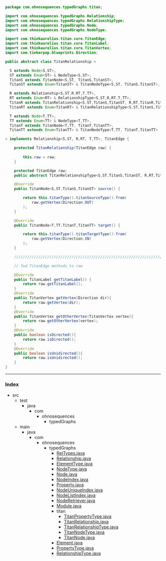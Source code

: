 
```java
package com.ohnosequences.typedGraphs.titan;

import com.ohnosequences.typedGraphs.Relationship;
import com.ohnosequences.typedGraphs.RelationshipType;
import com.ohnosequences.typedGraphs.Node;
import com.ohnosequences.typedGraphs.NodeType;

import com.thinkaurelius.titan.core.TitanEdge;
import com.thinkaurelius.titan.core.TitanLabel;
import com.thinkaurelius.titan.core.TitanVertex;
import com.tinkerpop.blueprints.Direction;

public abstract class TitanRelationship <

  S extends Node<S,ST>,
  ST extends Enum<ST> & NodeType<S,ST>,
  TitanS extends TitanNode<S,ST, TitanS,TitanST>,
  TitanST extends Enum<TitanST> & TitanNodeType<S,ST, TitanS,TitanST>,

  R extends Relationship<S,ST,R,RT,T,TT>, 
  RT extends Enum<RT> & RelationshipType<S,ST,R,RT,T,TT>,
  TitanR extends TitanRelationship<S,ST,TitanS,TitanST, R,RT,TitanR,TitanRT, T,TT,TitanT,TitanTT>,
  TitanRT extends Enum<TitanRT> & TitanRelationshipType<S,ST,TitanS,TitanST, R,RT,TitanR,TitanRT, T,TT,TitanT,TitanTT>,

  T extends Node<T,TT>,
  TT extends Enum<TT> & NodeType<T,TT>,
  TitanT extends TitanNode<T,TT, TitanT,TitanTT>,
  TitanTT extends Enum<TitanTT> & TitanNodeType<T,TT, TitanT,TitanTT>

> implements Relationship<S,ST, R,RT, T,TT>, TitanEdge {

	protected TitanRelationship(TitanEdge raw) {
		
		this.raw = raw;
	}

	protected TitanEdge raw;
	public abstract TitanRelationshipType<S,ST,TitanS,TitanST, R,RT,TitanR,TitanRT, T,TT,TitanT,TitanTT> titanType();

	@Override
	public TitanNode<S,ST,TitanS,TitanST> source() {

		return this.titanType().titanSourceType().from(
			raw.getVertex(Direction.OUT)
		);
	}

	@Override
	public TitanNode<T,TT,TitanT,TitanTT> target() {

		return this.titanType().titanTargetType().from(
			raw.getVertex(Direction.IN)
		);
	}

	//////////////////////////////////////////////////////////////////////////////////////////

	// fwd TitanEdge methods to raw

	@Override
	public TitanLabel getTitanLabel() {
		return raw.getTitanLabel();
	}
	@Override
	public TitanVertex getVertex(Direction dir){
		return raw.getVertex(dir);
	}
	@Override
	public TitanVertex getOtherVertex(TitanVertex vertex){
		return raw.getOtherVertex(vertex);
	}
	@Override
	public boolean isDirected(){
		return raw.isDirected();
	}
	@Override
	public boolean isUnidirected(){
		return raw.isUnidirected();
	}
}
```


------

### Index

+ src
  + test
    + java
      + com
        + ohnosequences
          + typedGraphs
  + main
    + java
      + com
        + ohnosequences
          + typedGraphs
            + [RelTypes.java][main/java/com/ohnosequences/typedGraphs/RelTypes.java]
            + [Relationship.java][main/java/com/ohnosequences/typedGraphs/Relationship.java]
            + [ElementType.java][main/java/com/ohnosequences/typedGraphs/ElementType.java]
            + [NodeType.java][main/java/com/ohnosequences/typedGraphs/NodeType.java]
            + [Node.java][main/java/com/ohnosequences/typedGraphs/Node.java]
            + [NodeIndex.java][main/java/com/ohnosequences/typedGraphs/NodeIndex.java]
            + [Property.java][main/java/com/ohnosequences/typedGraphs/Property.java]
            + [NodeUniqueIndex.java][main/java/com/ohnosequences/typedGraphs/NodeUniqueIndex.java]
            + [NodeListIndex.java][main/java/com/ohnosequences/typedGraphs/NodeListIndex.java]
            + [NodeRetriever.java][main/java/com/ohnosequences/typedGraphs/NodeRetriever.java]
            + [Module.java][main/java/com/ohnosequences/typedGraphs/Module.java]
            + titan
              + [TitanPropertyType.java][main/java/com/ohnosequences/typedGraphs/titan/TitanPropertyType.java]
              + [TitanRelationship.java][main/java/com/ohnosequences/typedGraphs/titan/TitanRelationship.java]
              + [TitanRelationshipType.java][main/java/com/ohnosequences/typedGraphs/titan/TitanRelationshipType.java]
              + [TitanNodeType.java][main/java/com/ohnosequences/typedGraphs/titan/TitanNodeType.java]
              + [TitanNode.java][main/java/com/ohnosequences/typedGraphs/titan/TitanNode.java]
            + [Element.java][main/java/com/ohnosequences/typedGraphs/Element.java]
            + [PropertyType.java][main/java/com/ohnosequences/typedGraphs/PropertyType.java]
            + [RelationshipType.java][main/java/com/ohnosequences/typedGraphs/RelationshipType.java]

[main/java/com/ohnosequences/typedGraphs/RelTypes.java]: ../RelTypes.java.md
[main/java/com/ohnosequences/typedGraphs/Relationship.java]: ../Relationship.java.md
[main/java/com/ohnosequences/typedGraphs/ElementType.java]: ../ElementType.java.md
[main/java/com/ohnosequences/typedGraphs/NodeType.java]: ../NodeType.java.md
[main/java/com/ohnosequences/typedGraphs/Node.java]: ../Node.java.md
[main/java/com/ohnosequences/typedGraphs/NodeIndex.java]: ../NodeIndex.java.md
[main/java/com/ohnosequences/typedGraphs/Property.java]: ../Property.java.md
[main/java/com/ohnosequences/typedGraphs/NodeUniqueIndex.java]: ../NodeUniqueIndex.java.md
[main/java/com/ohnosequences/typedGraphs/NodeListIndex.java]: ../NodeListIndex.java.md
[main/java/com/ohnosequences/typedGraphs/NodeRetriever.java]: ../NodeRetriever.java.md
[main/java/com/ohnosequences/typedGraphs/Module.java]: ../Module.java.md
[main/java/com/ohnosequences/typedGraphs/titan/TitanPropertyType.java]: TitanPropertyType.java.md
[main/java/com/ohnosequences/typedGraphs/titan/TitanRelationship.java]: TitanRelationship.java.md
[main/java/com/ohnosequences/typedGraphs/titan/TitanRelationshipType.java]: TitanRelationshipType.java.md
[main/java/com/ohnosequences/typedGraphs/titan/TitanNodeType.java]: TitanNodeType.java.md
[main/java/com/ohnosequences/typedGraphs/titan/TitanNode.java]: TitanNode.java.md
[main/java/com/ohnosequences/typedGraphs/Element.java]: ../Element.java.md
[main/java/com/ohnosequences/typedGraphs/PropertyType.java]: ../PropertyType.java.md
[main/java/com/ohnosequences/typedGraphs/RelationshipType.java]: ../RelationshipType.java.md